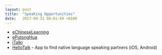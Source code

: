 ```yaml
---
layout: post
title:  "Speaking Opportunities"
date:   2017-09-31 08:01:49 +0100
---
```

* [eChineseLearning](http://www.echineselearning.com/)
* [ePutongHua](http://www.e-putonghua.com/)
* [iTalki](https://www.italki.com/teachers/professional/chinese)
* [HelloTalk](https://www.hellotalk.com/) - App to find native language speaking partners (iOS, Android)
